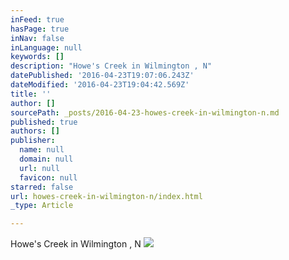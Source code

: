 ```yaml
---
inFeed: true
hasPage: true
inNav: false
inLanguage: null
keywords: []
description: "Howe's Creek in Wilmington , N"
datePublished: '2016-04-23T19:07:06.243Z'
dateModified: '2016-04-23T19:04:42.569Z'
title: ''
author: []
sourcePath: _posts/2016-04-23-howes-creek-in-wilmington-n.md
published: true
authors: []
publisher:
  name: null
  domain: null
  url: null
  favicon: null
starred: false
url: howes-creek-in-wilmington-n/index.html
_type: Article

---
```

Howe's Creek in Wilmington , N
![](https://the-grid-user-content.s3-us-west-2.amazonaws.com/27bf2fbf-8897-4352-ae40-98516bd905f3.jpg)